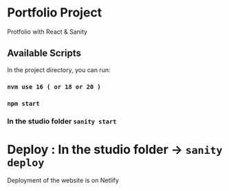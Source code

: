 # Portfolio Project

Protfolio with React & Sanity

## Available Scripts

In the project directory, you can run:

### `nvm use 16 ( or 18 or 20 )`

### `npm start`

### In the studio folder `sanity start`

# Deploy : In the studio folder -> `sanity deploy`

Deployment of the website is on Netlify

